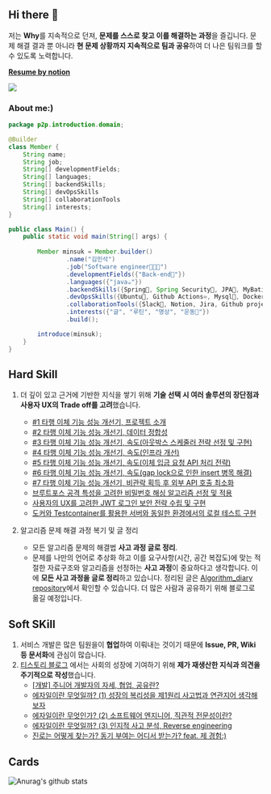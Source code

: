 ## Hi there 👋

 저는 **Why**를 지속적으로 던져, **문제를 스스로 찾고 이를 해결하는 과정**을 즐깁니다. 문제 해결 결과 뿐 아니라 **현 문제 상황까지 지속적으로 팀과 공유**하여 더 나은 팀워크를 할 수 있도록 노력합니다.
 

 [**Resume by notion**](https://excellent-snowshoe-c4c.notion.site/Kim-MinSuk-1238eab976484c3f86345913f638913f)
 
 <a href="https://ujkim-game.tistory.com/"><img src="https://img.shields.io/badge/ Tech blog-000000?style=flat-square&logo=Tistory&logoColor=FFFFFF"/></a>
 
### **About me:)**

``` java
package p2p.introduction.domain;

@Builder
class Member {
    String name;
    String job;
    String[] developmentFields;
    String[] languages;
    String[] backendSkills;
    String[] devOpsSkills
    String[] collaborationTools
    String[] interests;
}

public class Main() {
    public static void main(String[] args) {
    
        Member minsuk = Member.builder()
                .name("김민석")
                .job("Software engineer🧑🏽‍💻")
                .developmentFields({"Back-end🔭"})
                .languages({"java☕"})
                .backendSkills({Spring🌱, Spring Security🔐, JPA🔧, MyBatis🦤, Junit55️⃣, Mockito🍸, Gradle🐘})
                .devOpsSkills({Ubuntu🐺, Github Actions♾️, Mysql🐬, Docker🐋 AWS EC2☁️, S3, CodeDeploy, SecretsManager})
                .collaborationTools({Slack📑, Notion, Jira, Github project, Git, Intellij})
                .interests({"글", "루틴", "명상", "운동👯"})
                .build();

        introduce(minsuk);
    }
}
```

## Hard Skill
 1. 더 깊이 있고 근거에 기반한 지식을 쌓기 위해 **기술 선택 시 여러 솔루션의 장단점과 사용자 UX의 Trade off를 고려**했습니다. 
     - [#1 타행 이체 기능 성능 개선기, 프로젝트 소개](https://ujkim-game.tistory.com/90)
     - [#2 타행 이체 기능 성능 개선기, 데이터 정합성](https://ujkim-game.tistory.com/91)
     - [#3 타행 이체 기능 성능 개선기, 속도(아웃박스 스케줄러 전략 선정 및 구현)](https://ujkim-game.tistory.com/92)
     - [#4 타행 이체 기능 성능 개선기, 속도(인프라 개선)](https://ujkim-game.tistory.com/93)
     - [#5 타행 이체 기능 성능 개선기, 속도(이체 입금 요청 API 처리 전략)](https://ujkim-game.tistory.com/94)
     - [#6 타행 이체 기능 성능 개선기, 속도(gap lock으로 인한 insert 병목 해결)](https://ujkim-game.tistory.com/96)
     - [#7 타행 이체 기능 성능 개선기, 비관락 획득 후 외부 API 호출 최소화](https://excellent-snowshoe-c4c.notion.site/API-lock-73fd3720aff546f09401a0d4bb5b2eef)
     - [브루트포스 공격 특성을 고려한 비밀번호 해싱 알고리즘 선정 및 적용](https://ujkim-game.tistory.com/67)
     - [사용자의 UX를 고려한 JWT 로그인 보안 전략 수립 및 구현](https://ujkim-game.tistory.com/74)
     - [도커와 Testcontainer를 활용한 서버와 동일한 환경에서의 로컬 테스트 구현](https://ujkim-game.tistory.com/81)
     

 2. 알고리즘 문제 해결 과정 복기 및 글 정리
     - 모든 알고리즘 문제의 해결법 **사고 과정 글로 정리**.
     - 문제를 나만의 언어로 추상화 하고 이를 요구사항(시간, 공간 복잡도)에 맞는 적절한 자료구조와 알고리즘을 선정하는 **사고 과정**이 중요하다고 생각합니다. 이에 **모든 사고 과정을 글로 정리**하고 있습니다. 정리된 글은 [Algorithm_diary repository](https://github.com/michaelkimm/Algorithm_diary)에서 확인할 수 있습니다. 더 많은 사람과 공유하기 위해 블로그로 옮길 예정입니다.
 
 
## Soft SKill
 1. 서비스 개발은 많은 팀원을이 **협업**하여 이뤄내는 것이기 때문에 **Issue, PR, Wiki 등 문서화**에 관심이 많습니다.
 2. [티스토리 블로그](https://ujkim-game.tistory.com/) 에서는 사회의 성장에 기여하기 위해 **제가 재생산한 지식과 의견을 주기적으로 작성**했습니다.
    - [[개발] 주니어 개발자의 자세, 협업, 공유란?](https://ujkim-game.tistory.com/89) 
    - [에자일이란 무엇일까? (1) 성장의 복리성을 제1원리 사고법과 연관지어 생각해보자](https://ujkim-game.tistory.com/76)
    - [에자일이란 무엇인가? (2) 소프트웨어 엔지니어, 직관적 전문성이란?](https://ujkim-game.tistory.com/78)
    - [에자일이란 무엇일까? (3) 인지적 사고 분석, Reverse engineering](https://ujkim-game.tistory.com/79)
    - [진로는 어떻게 찾는가? 동기 부여는 어디서 받는가? feat. 제 경험:)](https://ujkim-game.tistory.com/77)

## Cards
![Anurag's github stats](https://github-readme-stats.vercel.app/api?username=michaelkimm&show_icons=true&theme=tokyonight)



<!--
**michaelkimm/michaelkimm** is a ✨ _special_ ✨ repository because its `README.md` (this file) appears on your GitHub profile.

Here are some ideas to get you started:

- 🔭 I’m currently working on ...
- 🌱 I’m currently learning ...
- 👯 I’m looking to collaborate on ...
- 🤔 I’m looking for help with ...
- 💬 Ask me about ...
- 📫 How to reach me: ...
- 😄 Pronouns: ...
- ⚡ Fun fact: ...
-->
